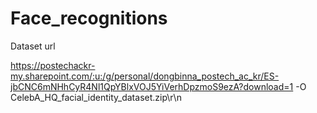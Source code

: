 # Face_recognitions
Dataset url 

https://postechackr-my.sharepoint.com/:u:/g/personal/dongbinna_postech_ac_kr/ES-jbCNC6mNHhCyR4Nl1QpYBlxVOJ5YiVerhDpzmoS9ezA?download=1 -O CelebA_HQ_facial_identity_dataset.zip\r\n




